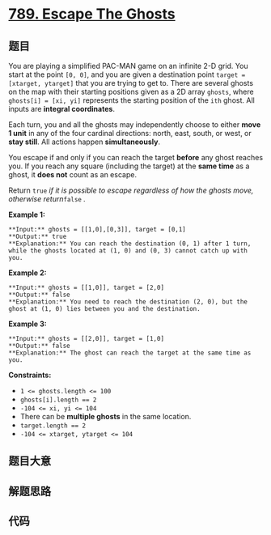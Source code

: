 # [789. Escape The Ghosts](https://leetcode.com/problems/escape-the-ghosts)

## 题目

You are playing a simplified PAC-MAN game on an infinite 2-D grid. You start
at the point `[0, 0]`, and you are given a destination point `target =
[xtarget, ytarget]` that you are trying to get to. There are several ghosts on
the map with their starting positions given as a 2D array `ghosts`, where
`ghosts[i] = [xi, yi]` represents the starting position of the `ith` ghost.
All inputs are **integral coordinates**.

Each turn, you and all the ghosts may independently choose to either **move 1
unit** in any of the four cardinal directions: north, east, south, or west, or
**stay still**. All actions happen **simultaneously**.

You escape if and only if you can reach the target **before** any ghost
reaches you. If you reach any square (including the target) at the **same
time** as a ghost, it **does not** count as an escape.

Return `true` _if it is possible to escape regardless of how the ghosts move,
otherwise return_`false` _._



**Example 1:**

    
    
    **Input:** ghosts = [[1,0],[0,3]], target = [0,1]
    **Output:** true
    **Explanation:** You can reach the destination (0, 1) after 1 turn, while the ghosts located at (1, 0) and (0, 3) cannot catch up with you.
    

**Example 2:**

    
    
    **Input:** ghosts = [[1,0]], target = [2,0]
    **Output:** false
    **Explanation:** You need to reach the destination (2, 0), but the ghost at (1, 0) lies between you and the destination.
    

**Example 3:**

    
    
    **Input:** ghosts = [[2,0]], target = [1,0]
    **Output:** false
    **Explanation:** The ghost can reach the target at the same time as you.
    



**Constraints:**

  * `1 <= ghosts.length <= 100`
  * `ghosts[i].length == 2`
  * `-104 <= xi, yi <= 104`
  * There can be **multiple ghosts** in the same location.
  * `target.length == 2`
  * `-104 <= xtarget, ytarget <= 104`


## 题目大意

## 解题思路

## 代码

```javascript

```
